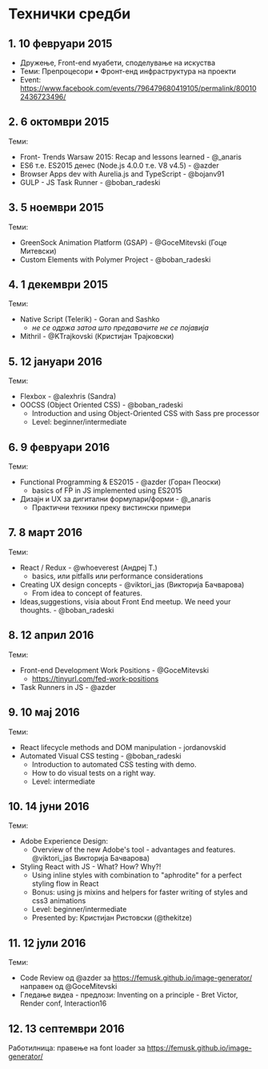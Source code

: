 # Технички средби

## 1. 10 февруари 2015
- Дружење, Front-end муабети, споделување на искуства
- Теми: Препроцесори • Фронт-енд инфраструктура на проекти
- Event: https://www.facebook.com/events/796479680419105/permalink/800102436723496/

## 2. 6 октомври 2015

Теми:

- Front- Trends Warsaw 2015: Recap and lessons learned - @_anaris
- ES6 т.е. ES2015 денес (Node.js 4.0.0 т.е.  V8 v4.5) - @azder
- Browser Apps dev with Aurelia.js and TypeScript - @bojanv91
- GULP - JS Task Runner - @boban_radeski

## 3. 5 ноември 2015

Теми:

- GreenSock Animation Platform (GSAP) - @GoceMitevski (Гоце Митевски)
- Custom Elements with Polymer Project - @boban_radeski

## 4. 1 декември 2015

Теми:

- Native Script (Telerik) - Goran and Sashko
  - _не се одржа затоа што предавачите не се појавија_
- Mithril - @KTrajkovski (Кристијан Трајковски)

## 5. 12 јануари 2016

Теми:

- Flexbox - @alexhris (Sandra)
- OOCSS (Object Oriented CSS) - @boban_radeski
  - Introduction and using Object-Oriented CSS with Sass pre processor
  - Level: beginner/intermediate

## 6. 9 февруари 2016

Теми:

- Functional Programming & ES2015 -  @azder (Горан Пеоски)
  - basics of FP in JS implemented using ES2015
- Дизајн и UX за дигитални формулари/форми - @_anaris
  - Практични техники преку вистински примери

## 7. 8 март 2016

Теми:

- React / Redux - @whoeverest (Андреј Т.)
  - basics, или pitfalls или performance considerations
- Creating UX design concepts - @viktori_jas (Викторија Бачварова)
  - From idea to concept of features.
- Ideas,suggestions, visia about Front End meetup. We need your thoughts. - @boban_radeski


## 8. 12 април 2016

Теми:

- Front-end Development Work Positions - @GoceMitevski
   - https://tinyurl.com/fed-work-positions
- Task Runners in JS - @azder

## 9. 10 мај 2016

Теми:

- React lifecycle methods and DOM manipulation - jordanovskid
- Automated Visual CSS testing - @boban_radeski
  - Introduction to automated CSS testing with demo.
  - How to do visual tests on a right way.
  - Level: intermediate

## 10. 14 јуни 2016

Теми:
- Adobe Experience Design:
    - Overview of the new Adobe's tool - advantages and features. @viktori_jas Викторија Бачварова)
- Styling React with JS -  What? How? Why?!
    - Using inline styles with combination to "aphrodite" for a perfect styling flow in React
    - Bonus: using js mixins and helpers for faster writing of styles and css3 animations
    - Level: beginner/intermediate
    - Presented by: Кристијан Ристовски (@thekitze)

## 11. 12 јули 2016

Теми:
- Code Review од @azder за https://femusk.github.io/image-generator/ направен од @GoceMitevski
- Гледање видеа - предлози: Inventing on a principle - Bret Victor, Render conf, Interaction16

## 12. 13 септември 2016

Работилница: правење на font loader за https://femusk.github.io/image-generator/
